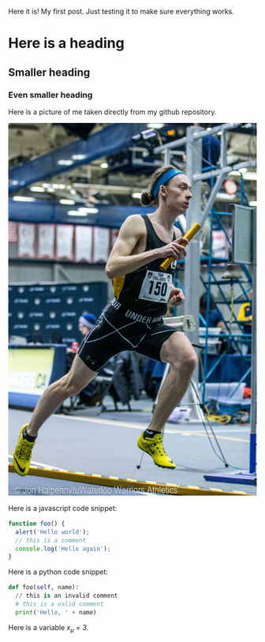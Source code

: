 Here it is! My first post. Just testing it to make sure everything works.
# Here is a heading
## Smaller heading
### Even smaller heading
Here is a picture of me taken directly from my github repository.

![A picture of me running][logo]

Here is a javascript code snippet:

```javascript
function foo() {
  alert('Hello world');
  // this is a comment
  console.log('Hello again');
}
```

Here is a python code snippet:
```python
def foo(self, name):
  // this is an invalid comment
  # this is a valid comment
  print('Hello, ' + name)
```
Here is a variable *x<sub>&#181;</sub> = 3*.

[logo]: https://github.com/b-antczak/personal-website/raw/master/src/api/blog/images/test-01.jpg "Logo Title Text 2"
